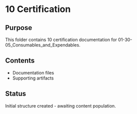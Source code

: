 # 10 Certification

## Purpose
This folder contains 10 certification documentation for 01-30-05_Consumables_and_Expendables.

## Contents
- Documentation files
- Supporting artifacts

## Status
Initial structure created - awaiting content population.
